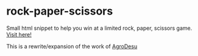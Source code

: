# rock-paper-scissors
Small html snippet to help you win at a limited rock, paper, scissors game. [Visit here!](https://thomazz-nl.github.io/rock-paper-scissors/)

This is a rewrite/expansion of the work of [AgroDesu](http://agrodesu.com/maple/RPS/)
